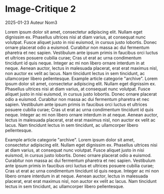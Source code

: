 # Image-Critique 2
2025-01-23
Auteur Nom3 

Lorem ipsum dolor sit amet, consectetur adipiscing elit. Nullam eget dignissim ex. Phasellus ultrices nisi at diam varius, at consequat nunc volutpat. Fusce aliquet justo in nisi euismod, in cursus justo lobortis. Donec ornare placerat odio a euismod. Curabitur non massa ac dui fermentum pharetra et nec sapien. Vestibulum ante ipsum primis in faucibus orci luctus et ultrices posuere cubilia curae; Cras ut erat ac urna condimentum tincidunt id quis neque. Integer ac mi non libero ornare interdum in at neque. Aenean auctor, lectus in malesuada placerat, erat erat maximus nisl, non auctor ex velit ac lacus. Nam tincidunt lectus in sem tincidunt, ac ullamcorper libero pellentesque.
Example article categorie "archive". Lorem ipsum dolor sit amet, consectetur adipiscing elit. Nullam eget dignissim ex. Phasellus ultrices nisi at diam varius, at consequat nunc volutpat. Fusce aliquet justo in nisi euismod, in cursus justo lobortis. Donec ornare placerat odio a euismod. Curabitur non massa ac dui fermentum pharetra et nec sapien. Vestibulum ante ipsum primis in faucibus orci luctus et ultrices posuere cubilia curae; Cras ut erat ac urna condimentum tincidunt id quis neque. Integer ac mi non libero ornare interdum in at neque. Aenean auctor, lectus in malesuada placerat, erat erat maximus nisl, non auctor ex velit ac lacus. Nam tincidunt lectus in sem tincidunt, ac ullamcorper libero pellentesque.

Example article categorie "archive". Lorem ipsum dolor sit amet, consectetur adipiscing elit. Nullam eget dignissim ex. Phasellus ultrices nisi at diam varius, at consequat nunc volutpat. Fusce aliquet justo in nisi euismod, in cursus justo lobortis. Donec ornare placerat odio a euismod. Curabitur non massa ac dui fermentum pharetra et nec sapien. Vestibulum ante ipsum primis in faucibus orci luctus et ultrices posuere cubilia curae; Cras ut erat ac urna condimentum tincidunt id quis neque. Integer ac mi non libero ornare interdum in at neque. Aenean auctor, lectus in malesuada placerat, erat erat maximus nisl, non auctor ex velit ac lacus. Nam tincidunt lectus in sem tincidunt, ac ullamcorper libero pellentesque.
